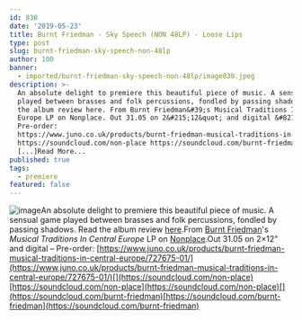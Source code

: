 ```yaml
---
id: 838
date: '2019-05-23'
title: Burnt Friedman - Sky Speech (NON 48LP) - Loose Lips
type: post
slug: burnt-friedman-sky-speech-non-48lp
author: 100
banner:
  - imported/burnt-friedman-sky-speech-non-48lp/image838.jpeg
description: >-
  An absolute delight to premiere this beautiful piece of music. A sensual game
  played between brasses and folk percussions, fondled by passing shadows. Read
  the album review here. From Burnt Friedman&#39;s Musical Traditions In Central
  Europe LP on Nonplace. Out 31.05 on 2&#215;12&quot; and digital &#8211;
  Pre-order:
  https://www.juno.co.uk/products/burnt-friedman-musical-traditions-in-central-europe/727675-01/
  https://soundcloud.com/non-place https://soundcloud.com/burnt-friedman
  [...]Read More...
published: true
tags:
  - premiere
featured: false
---
```

![image](../imported/burnt-friedman-sky-speech-non-48lp/image838.jpeg)An absolute delight to premiere this beautiful piece of music. A sensual game played between brasses and folk percussions, fondled by passing shadows. Read the album review [here](http://loose-lips.co.uk/blog/musical-traditions-in-central-europe-explorer-series-vol-4).From [Burnt Friedman](https://burntfriedman.com/)'s _Musical Traditions In Central Europe_ LP on [Nonplace](https://nonplace.de/).Out 31.05 on 2×12" and digital – Pre-order: [](https://www.juno.co.uk/products/burnt-friedman-musical-traditions-in-central-europe/727675-01/)[https://www.juno.co.uk/products/burnt-friedman-musical-traditions-in-central-europe/727675-01/](https://www.juno.co.uk/products/burnt-friedman-musical-traditions-in-central-europe/727675-01/)[](https://soundcloud.com/non-place)[https://soundcloud.com/non-place](https://soundcloud.com/non-place)[](https://soundcloud.com/burnt-friedman)[https://soundcloud.com/burnt-friedman](https://soundcloud.com/burnt-friedman)